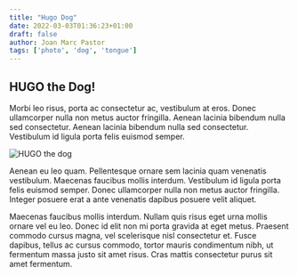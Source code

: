 ```yaml
---
title: "Hugo Dog"
date: 2022-03-03T01:36:23+01:00
draft: false
author: Joan Marc Pastor
tags: ['photo', 'dog', 'tongue']
---
```


## HUGO the Dog!

Morbi leo risus, porta ac consectetur ac, vestibulum at eros. Donec ullamcorper nulla non metus auctor fringilla. Aenean lacinia bibendum nulla sed consectetur. Aenean lacinia bibendum nulla sed consectetur. Vestibulum id ligula porta felis euismod semper.

![HUGO the dog](/hugo-the-dog.jpg)

Aenean eu leo quam. Pellentesque ornare sem lacinia quam venenatis vestibulum. Maecenas faucibus mollis interdum. Vestibulum id ligula porta felis euismod semper. Donec ullamcorper nulla non metus auctor fringilla. Integer posuere erat a ante venenatis dapibus posuere velit aliquet.

Maecenas faucibus mollis interdum. Nullam quis risus eget urna mollis ornare vel eu leo. Donec id elit non mi porta gravida at eget metus. Praesent commodo cursus magna, vel scelerisque nisl consectetur et. Fusce dapibus, tellus ac cursus commodo, tortor mauris condimentum nibh, ut fermentum massa justo sit amet risus. Cras mattis consectetur purus sit amet fermentum.

